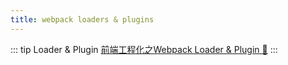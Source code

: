 ```yaml
---
title: webpack loaders & plugins
---
```


::: tip Loader & Plugin
[前端工程化之Webpack Loader & Plugin 🔗](https://juejin.cn/post/7111765268967194637/)
:::
